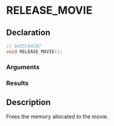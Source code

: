 # RELEASE_MOVIE

## Declaration
```cpp
// 0x55C84CB7
void RELEASE_MOVIE();
```

### Arguments

### Results

## Description
Frees the memory allocated to the movie.